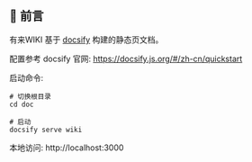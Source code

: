 ## 🎨 前言


有来WIKI 基于 [docsify](https://docsify.js.org/#/zh-cn/quickstart) 构建的静态页文档。

配置参考 docsify 官网: https://docsify.js.org/#/zh-cn/quickstart

启动命令: 

``` 
# 切换根目录
cd doc

# 启动
docsify serve wiki
```

本地访问: http://localhost:3000
